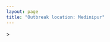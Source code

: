 ```yaml
---
layout: page
title: "Outbreak location: Medinipur"
---
```

<div id="mapid">
<script src="https://buda-magenta.github.io/hazard_map/load_map.js"></script>
><script>
var marker_outbreak = L.marker([25.572433, 83.609605],{"autoPan": true}).addTo(map); marker_outbreak.bindTooltip("Medinipur").openTooltip();

var circle_1 = L.circle([23.131954, 87.207397], {"pane": "markerPane", "color": "red", "fill": true, "fillOpacity": 0.2, "fillRule": "evenodd", "lineCap": "round", "lineJoin": "round", "opacity": 1.0, "radius": 325485, "stroke": true, "weight": 2}).addTo(map);
circle_1.bindTooltip("Bankura<br>rank: 1<br>hazard index: 0.081371")

var circle_2 = L.circle([22.541418, 88.357691], {"pane": "markerPane", "color": "red", "fill": true, "fillOpacity": 0.2, "fillRule": "evenodd", "lineCap": "round", "lineJoin": "round", "opacity": 1.0, "radius": 325315, "stroke": true, "weight": 2}).addTo(map);
circle_2.bindTooltip("Kolkata<br>rank: 2<br>hazard index: 0.081329")

var circle_3 = L.circle([25.133173, 86.525040], {"pane": "markerPane", "color": "red", "fill": true, "fillOpacity": 0.2, "fillRule": "evenodd", "lineCap": "round", "lineJoin": "round", "opacity": 1.0, "radius": 307299, "stroke": true, "weight": 2}).addTo(map);
circle_3.bindTooltip("Kharagpur<br>rank: 3<br>hazard index: 0.076825")

var circle_4 = L.circle([23.332200, 86.361600], {"pane": "markerPane", "color": "red", "fill": true, "fillOpacity": 0.2, "fillRule": "evenodd", "lineCap": "round", "lineJoin": "round", "opacity": 1.0, "radius": 125831, "stroke": true, "weight": 2}).addTo(map);
circle_4.bindTooltip("Purulia<br>rank: 4<br>hazard index: 0.031458")

var circle_5 = L.circle([25.609324, 85.123525], {"pane": "markerPane", "color": "red", "fill": true, "fillOpacity": 0.2, "fillRule": "evenodd", "lineCap": "round", "lineJoin": "round", "opacity": 1.0, "radius": 46122, "stroke": true, "weight": 2}).addTo(map);
circle_5.bindTooltip("Patna<br>rank: 5<br>hazard index: 0.011531")

var circle_6 = L.circle([23.687130, 86.974659], {"pane": "markerPane", "color": "red", "fill": true, "fillOpacity": 0.2, "fillRule": "evenodd", "lineCap": "round", "lineJoin": "round", "opacity": 1.0, "radius": 30389, "stroke": true, "weight": 2}).addTo(map);
circle_6.bindTooltip("Asansol<br>rank: 6<br>hazard index: 0.007597")

var circle_7 = L.circle([25.335649, 83.007629], {"pane": "markerPane", "color": "red", "fill": true, "fillOpacity": 0.2, "fillRule": "evenodd", "lineCap": "round", "lineJoin": "round", "opacity": 1.0, "radius": 30097, "stroke": true, "weight": 2}).addTo(map);
circle_7.bindTooltip("Varanasi<br>rank: 7<br>hazard index: 0.007524")

var circle_8 = L.circle([25.438130, 81.833800], {"pane": "markerPane", "color": "red", "fill": true, "fillOpacity": 0.2, "fillRule": "evenodd", "lineCap": "round", "lineJoin": "round", "opacity": 1.0, "radius": 28051, "stroke": true, "weight": 2}).addTo(map);
circle_8.bindTooltip("Allahabad<br>rank: 8<br>hazard index: 0.007013")

var circle_9 = L.circle([22.028124, 88.063265], {"pane": "markerPane", "color": "red", "fill": true, "fillOpacity": 0.2, "fillRule": "evenodd", "lineCap": "round", "lineJoin": "round", "opacity": 1.0, "radius": 20084, "stroke": true, "weight": 2}).addTo(map);
circle_9.bindTooltip("Haldia<br>rank: 9<br>hazard index: 0.005021")

var circle_10 = L.circle([23.370035, 85.325013], {"pane": "markerPane", "color": "red", "fill": true, "fillOpacity": 0.2, "fillRule": "evenodd", "lineCap": "round", "lineJoin": "round", "opacity": 1.0, "radius": 19044, "stroke": true, "weight": 2}).addTo(map);
circle_10.bindTooltip("Ranchi<br>rank: 10<br>hazard index: 0.004761")

var circle_11 = L.circle([26.671329, 83.364583], {"pane": "markerPane", "color": "red", "fill": true, "fillOpacity": 0.2, "fillRule": "evenodd", "lineCap": "round", "lineJoin": "round", "opacity": 1.0, "radius": 16805, "stroke": true, "weight": 2}).addTo(map);
circle_11.bindTooltip("Gorakhpur<br>rank: 11<br>hazard index: 0.004201")

var circle_12 = L.circle([22.472223, 88.093845], {"pane": "markerPane", "color": "red", "fill": true, "fillOpacity": 0.2, "fillRule": "evenodd", "lineCap": "round", "lineJoin": "round", "opacity": 1.0, "radius": 14913, "stroke": true, "weight": 2}).addTo(map);
circle_12.bindTooltip("Uluberia<br>rank: 12<br>hazard index: 0.003728")

var circle_13 = L.circle([24.796436, 85.007956], {"pane": "markerPane", "color": "red", "fill": true, "fillOpacity": 0.2, "fillRule": "evenodd", "lineCap": "round", "lineJoin": "round", "opacity": 1.0, "radius": 11637, "stroke": true, "weight": 2}).addTo(map);
circle_13.bindTooltip("Gaya<br>rank: 13<br>hazard index: 0.002909")

var circle_14 = L.circle([22.801519, 86.202958], {"pane": "markerPane", "color": "red", "fill": true, "fillOpacity": 0.2, "fillRule": "evenodd", "lineCap": "round", "lineJoin": "round", "opacity": 1.0, "radius": 10077, "stroke": true, "weight": 2}).addTo(map);
circle_14.bindTooltip("Jamshedpur<br>rank: 14<br>hazard index: 0.002519")

var circle_15 = L.circle([22.591260, 88.390964], {"pane": "markerPane", "color": "red", "fill": true, "fillOpacity": 0.2, "fillRule": "evenodd", "lineCap": "round", "lineJoin": "round", "opacity": 1.0, "radius": 9523, "stroke": true, "weight": 2}).addTo(map);
circle_15.bindTooltip("Bidhan Nagar<br>rank: 15<br>hazard index: 0.002381")

var circle_16 = L.circle([20.266777, 85.843559], {"pane": "markerPane", "color": "red", "fill": true, "fillOpacity": 0.2, "fillRule": "evenodd", "lineCap": "round", "lineJoin": "round", "opacity": 1.0, "radius": 9100, "stroke": true, "weight": 2}).addTo(map);
circle_16.bindTooltip("Bhubaneswar<br>rank: 16<br>hazard index: 0.002275")

var circle_17 = L.circle([26.148658, 85.340013], {"pane": "markerPane", "color": "red", "fill": true, "fillOpacity": 0.2, "fillRule": "evenodd", "lineCap": "round", "lineJoin": "round", "opacity": 1.0, "radius": 8811, "stroke": true, "weight": 2}).addTo(map);
circle_17.bindTooltip("Muzaffarpur<br>rank: 17<br>hazard index: 0.002203")

var circle_18 = L.circle([26.055318, 82.993139], {"pane": "markerPane", "color": "red", "fill": true, "fillOpacity": 0.2, "fillRule": "evenodd", "lineCap": "round", "lineJoin": "round", "opacity": 1.0, "radius": 7775, "stroke": true, "weight": 2}).addTo(map);
circle_18.bindTooltip("Nizamabad<br>rank: 18<br>hazard index: 0.001944")

var circle_19 = L.circle([25.205305, 85.514612], {"pane": "markerPane", "color": "red", "fill": true, "fillOpacity": 0.2, "fillRule": "evenodd", "lineCap": "round", "lineJoin": "round", "opacity": 1.0, "radius": 7435, "stroke": true, "weight": 2}).addTo(map);
circle_19.bindTooltip("Biharsharif<br>rank: 19<br>hazard index: 0.001859")

var circle_20 = L.circle([25.954628, 83.647350], {"pane": "markerPane", "color": "red", "fill": true, "fillOpacity": 0.2, "fillRule": "evenodd", "lineCap": "round", "lineJoin": "round", "opacity": 1.0, "radius": 6988, "stroke": true, "weight": 2}).addTo(map);
circle_20.bindTooltip("Maunath Bhanjan<br>rank: 20<br>hazard index: 0.001747")

var circle_21 = L.circle([23.250000, 87.750000], {"pane": "markerPane", "color": "red", "fill": true, "fillOpacity": 0.2, "fillRule": "evenodd", "lineCap": "round", "lineJoin": "round", "opacity": 1.0, "radius": 6560, "stroke": true, "weight": 2}).addTo(map);
circle_21.bindTooltip("Barddhaman<br>rank: 21<br>hazard index: 0.001640")

var circle_22 = L.circle([25.623457, 84.596839], {"pane": "markerPane", "color": "red", "fill": true, "fillOpacity": 0.2, "fillRule": "evenodd", "lineCap": "round", "lineJoin": "round", "opacity": 1.0, "radius": 6538, "stroke": true, "weight": 2}).addTo(map);
circle_22.bindTooltip("Arrah<br>rank: 22<br>hazard index: 0.001635")

var circle_23 = L.circle([26.791073, 84.560107], {"pane": "markerPane", "color": "red", "fill": true, "fillOpacity": 0.2, "fillRule": "evenodd", "lineCap": "round", "lineJoin": "round", "opacity": 1.0, "radius": 6076, "stroke": true, "weight": 2}).addTo(map);
circle_23.bindTooltip("Bettiah<br>rank: 23<br>hazard index: 0.001519")

var circle_24 = L.circle([26.669512, 84.957411], {"pane": "markerPane", "color": "red", "fill": true, "fillOpacity": 0.2, "fillRule": "evenodd", "lineCap": "round", "lineJoin": "round", "opacity": 1.0, "radius": 5985, "stroke": true, "weight": 2}).addTo(map);
circle_24.bindTooltip("Motihari<br>rank: 24<br>hazard index: 0.001496")

var circle_25 = L.circle([24.935635, 82.647701], {"pane": "markerPane", "color": "red", "fill": true, "fillOpacity": 0.2, "fillRule": "evenodd", "lineCap": "round", "lineJoin": "round", "opacity": 1.0, "radius": 5868, "stroke": true, "weight": 2}).addTo(map);
circle_25.bindTooltip("Mirzapur<br>rank: 25<br>hazard index: 0.001467")

var circle_26 = L.circle([25.720581, 85.255560], {"pane": "markerPane", "color": "red", "fill": true, "fillOpacity": 0.2, "fillRule": "evenodd", "lineCap": "round", "lineJoin": "round", "opacity": 1.0, "radius": 5811, "stroke": true, "weight": 2}).addTo(map);
circle_26.bindTooltip("Hajipur<br>rank: 26<br>hazard index: 0.001453")

var circle_27 = L.circle([27.059011, 84.206464], {"pane": "markerPane", "color": "red", "fill": true, "fillOpacity": 0.2, "fillRule": "evenodd", "lineCap": "round", "lineJoin": "round", "opacity": 1.0, "radius": 5773, "stroke": true, "weight": 2}).addTo(map);
circle_27.bindTooltip("Bagaha<br>rank: 27<br>hazard index: 0.001443")

var circle_28 = L.circle([24.197443, 82.666145], {"pane": "markerPane", "color": "red", "fill": true, "fillOpacity": 0.2, "fillRule": "evenodd", "lineCap": "round", "lineJoin": "round", "opacity": 1.0, "radius": 5516, "stroke": true, "weight": 2}).addTo(map);
circle_28.bindTooltip("Singrauli<br>rank: 28<br>hazard index: 0.001379")

var circle_29 = L.circle([26.269721, 82.994425], {"pane": "markerPane", "color": "red", "fill": true, "fillOpacity": 0.2, "fillRule": "evenodd", "lineCap": "round", "lineJoin": "round", "opacity": 1.0, "radius": 5281, "stroke": true, "weight": 2}).addTo(map);
circle_29.bindTooltip("Burhanpur<br>rank: 29<br>hazard index: 0.001320")

var circle_30 = L.circle([24.900100, 84.018211], {"pane": "markerPane", "color": "red", "fill": true, "fillOpacity": 0.2, "fillRule": "evenodd", "lineCap": "round", "lineJoin": "round", "opacity": 1.0, "radius": 5245, "stroke": true, "weight": 2}).addTo(map);
circle_30.bindTooltip("Sasaram<br>rank: 30<br>hazard index: 0.001311")

var circle_31 = L.circle([25.773344, 84.784977], {"pane": "markerPane", "color": "red", "fill": true, "fillOpacity": 0.2, "fillRule": "evenodd", "lineCap": "round", "lineJoin": "round", "opacity": 1.0, "radius": 5048, "stroke": true, "weight": 2}).addTo(map);
circle_31.bindTooltip("Chapra<br>rank: 31<br>hazard index: 0.001262")

var circle_32 = L.circle([25.795593, 82.488341], {"pane": "markerPane", "color": "red", "fill": true, "fillOpacity": 0.2, "fillRule": "evenodd", "lineCap": "round", "lineJoin": "round", "opacity": 1.0, "radius": 4724, "stroke": true, "weight": 2}).addTo(map);
circle_32.bindTooltip("Jaunpur<br>rank: 32<br>hazard index: 0.001181")

var circle_33 = L.circle([26.716413, 88.430992], {"pane": "markerPane", "color": "red", "fill": true, "fillOpacity": 0.2, "fillRule": "evenodd", "lineCap": "round", "lineJoin": "round", "opacity": 1.0, "radius": 4717, "stroke": true, "weight": 2}).addTo(map);
circle_33.bindTooltip("Siliguri<br>rank: 33<br>hazard index: 0.001179")

var circle_34 = L.circle([25.264902, 82.985787], {"pane": "markerPane", "color": "red", "fill": true, "fillOpacity": 0.2, "fillRule": "evenodd", "lineCap": "round", "lineJoin": "round", "opacity": 1.0, "radius": 4715, "stroke": true, "weight": 2}).addTo(map);
circle_34.bindTooltip("Morvi<br>rank: 34<br>hazard index: 0.001179")

var circle_35 = L.circle([20.468600, 85.879200], {"pane": "markerPane", "color": "red", "fill": true, "fillOpacity": 0.2, "fillRule": "evenodd", "lineCap": "round", "lineJoin": "round", "opacity": 1.0, "radius": 4706, "stroke": true, "weight": 2}).addTo(map);
circle_35.bindTooltip("Cuttack<br>rank: 35<br>hazard index: 0.001177")

var circle_36 = L.circle([28.651718, 77.221939], {"pane": "markerPane", "color": "red", "fill": true, "fillOpacity": 0.2, "fillRule": "evenodd", "lineCap": "round", "lineJoin": "round", "opacity": 1.0, "radius": 4694, "stroke": true, "weight": 2}).addTo(map);
circle_36.bindTooltip("Delhi<br>rank: 36<br>hazard index: 0.001174")

var circle_37 = L.circle([25.623400, 85.041700], {"pane": "markerPane", "color": "red", "fill": true, "fillOpacity": 0.2, "fillRule": "evenodd", "lineCap": "round", "lineJoin": "round", "opacity": 1.0, "radius": 4563, "stroke": true, "weight": 2}).addTo(map);
circle_37.bindTooltip("Dinapur Nizamat<br>rank: 37<br>hazard index: 0.001141")

var circle_38 = L.circle([25.895924, 82.437716], {"pane": "markerPane", "color": "red", "fill": true, "fillOpacity": 0.2, "fillRule": "evenodd", "lineCap": "round", "lineJoin": "round", "opacity": 1.0, "radius": 4395, "stroke": true, "weight": 2}).addTo(map);
circle_38.bindTooltip("Badlapur<br>rank: 38<br>hazard index: 0.001099")

var circle_39 = L.circle([26.022697, 83.028873], {"pane": "markerPane", "color": "red", "fill": true, "fillOpacity": 0.2, "fillRule": "evenodd", "lineCap": "round", "lineJoin": "round", "opacity": 1.0, "radius": 4305, "stroke": true, "weight": 2}).addTo(map);
circle_39.bindTooltip("Azamgarh<br>rank: 39<br>hazard index: 0.001076")

var circle_40 = L.circle([26.423847, 83.762732], {"pane": "markerPane", "color": "red", "fill": true, "fillOpacity": 0.2, "fillRule": "evenodd", "lineCap": "round", "lineJoin": "round", "opacity": 1.0, "radius": 4288, "stroke": true, "weight": 2}).addTo(map);
circle_40.bindTooltip("Deoria<br>rank: 40<br>hazard index: 0.001072")

var circle_41 = L.circle([25.280733, 83.125128], {"pane": "markerPane", "color": "red", "fill": true, "fillOpacity": 0.2, "fillRule": "evenodd", "lineCap": "round", "lineJoin": "round", "opacity": 1.0, "radius": 4008, "stroke": true, "weight": 2}).addTo(map);
circle_41.bindTooltip("Mughal Sarai<br>rank: 41<br>hazard index: 0.001002")

var circle_42 = L.circle([26.131004, 84.391257], {"pane": "markerPane", "color": "red", "fill": true, "fillOpacity": 0.2, "fillRule": "evenodd", "lineCap": "round", "lineJoin": "round", "opacity": 1.0, "radius": 3993, "stroke": true, "weight": 2}).addTo(map);
circle_42.bindTooltip("Siwan<br>rank: 42<br>hazard index: 0.000998")

var circle_43 = L.circle([25.152471, 85.006878], {"pane": "markerPane", "color": "red", "fill": true, "fillOpacity": 0.2, "fillRule": "evenodd", "lineCap": "round", "lineJoin": "round", "opacity": 1.0, "radius": 3950, "stroke": true, "weight": 2}).addTo(map);
circle_43.bindTooltip("Jehanabad<br>rank: 43<br>hazard index: 0.000988")

var circle_44 = L.circle([22.890183, 88.426939], {"pane": "markerPane", "color": "red", "fill": true, "fillOpacity": 0.2, "fillRule": "evenodd", "lineCap": "round", "lineJoin": "round", "opacity": 1.0, "radius": 3716, "stroke": true, "weight": 2}).addTo(map);
circle_44.bindTooltip("Naihati<br>rank: 44<br>hazard index: 0.000929")

var circle_45 = L.circle([26.638076, 82.059024], {"pane": "markerPane", "color": "red", "fill": true, "fillOpacity": 0.2, "fillRule": "evenodd", "lineCap": "round", "lineJoin": "round", "opacity": 1.0, "radius": 3662, "stroke": true, "weight": 2}).addTo(map);
circle_45.bindTooltip("Faizabad<br>rank: 45<br>hazard index: 0.000916")

var circle_46 = L.circle([19.075990, 72.877393], {"pane": "markerPane", "color": "red", "fill": true, "fillOpacity": 0.2, "fillRule": "evenodd", "lineCap": "round", "lineJoin": "round", "opacity": 1.0, "radius": 3558, "stroke": true, "weight": 2}).addTo(map);
circle_46.bindTooltip("Mumbai<br>rank: 46<br>hazard index: 0.000890")

var circle_47 = L.circle([21.500000, 86.750000], {"pane": "markerPane", "color": "red", "fill": true, "fillOpacity": 0.2, "fillRule": "evenodd", "lineCap": "round", "lineJoin": "round", "opacity": 1.0, "radius": 3484, "stroke": true, "weight": 2}).addTo(map);
circle_47.bindTooltip("Baleshwar<br>rank: 47<br>hazard index: 0.000871")

var circle_48 = L.circle([23.535048, 87.338043], {"pane": "markerPane", "color": "red", "fill": true, "fillOpacity": 0.2, "fillRule": "evenodd", "lineCap": "round", "lineJoin": "round", "opacity": 1.0, "radius": 3339, "stroke": true, "weight": 2}).addTo(map);
circle_48.bindTooltip("Durgapur<br>rank: 48<br>hazard index: 0.000835")

var circle_49 = L.circle([26.724789, 82.793269], {"pane": "markerPane", "color": "red", "fill": true, "fillOpacity": 0.2, "fillRule": "evenodd", "lineCap": "round", "lineJoin": "round", "opacity": 1.0, "radius": 3318, "stroke": true, "weight": 2}).addTo(map);
circle_49.bindTooltip("Basti<br>rank: 49<br>hazard index: 0.000830")

var circle_50 = L.circle([25.562071, 84.015672], {"pane": "markerPane", "color": "red", "fill": true, "fillOpacity": 0.2, "fillRule": "evenodd", "lineCap": "round", "lineJoin": "round", "opacity": 1.0, "radius": 3213, "stroke": true, "weight": 2}).addTo(map);
circle_50.bindTooltip("Buxar<br>rank: 50<br>hazard index: 0.000803")

var circle_51 = L.circle([25.877933, 84.119959], {"pane": "markerPane", "color": "red", "fill": true, "fillOpacity": 0.2, "fillRule": "evenodd", "lineCap": "round", "lineJoin": "round", "opacity": 1.0, "radius": 3157, "stroke": true, "weight": 2}).addTo(map);
circle_51.bindTooltip("Ballia<br>rank: 51<br>hazard index: 0.000789")

var circle_52 = L.circle([25.603508, 83.507454], {"pane": "markerPane", "color": "red", "fill": true, "fillOpacity": 0.2, "fillRule": "evenodd", "lineCap": "round", "lineJoin": "round", "opacity": 1.0, "radius": 3031, "stroke": true, "weight": 2}).addTo(map);
circle_52.bindTooltip("Ghazipur<br>rank: 52<br>hazard index: 0.000758")

var circle_53 = L.circle([22.695034, 88.377060], {"pane": "markerPane", "color": "red", "fill": true, "fillOpacity": 0.2, "fillRule": "evenodd", "lineCap": "round", "lineJoin": "round", "opacity": 1.0, "radius": 2849, "stroke": true, "weight": 2}).addTo(map);
circle_53.bindTooltip("Panihati<br>rank: 53<br>hazard index: 0.000712")

var circle_54 = L.circle([21.063329, 86.505373], {"pane": "markerPane", "color": "red", "fill": true, "fillOpacity": 0.2, "fillRule": "evenodd", "lineCap": "round", "lineJoin": "round", "opacity": 1.0, "radius": 2621, "stroke": true, "weight": 2}).addTo(map);
circle_54.bindTooltip("Bhadrak<br>rank: 54<br>hazard index: 0.000655")

var circle_55 = L.circle([23.699128, 85.991069], {"pane": "markerPane", "color": "red", "fill": true, "fillOpacity": 0.2, "fillRule": "evenodd", "lineCap": "round", "lineJoin": "round", "opacity": 1.0, "radius": 2519, "stroke": true, "weight": 2}).addTo(map);
circle_55.bindTooltip("Bokaro<br>rank: 55<br>hazard index: 0.000630")

var circle_56 = L.circle([26.242511, 82.296169], {"pane": "markerPane", "color": "red", "fill": true, "fillOpacity": 0.2, "fillRule": "evenodd", "lineCap": "round", "lineJoin": "round", "opacity": 1.0, "radius": 2381, "stroke": true, "weight": 2}).addTo(map);
circle_56.bindTooltip("Sultanpur<br>rank: 56<br>hazard index: 0.000595")

var circle_57 = L.circle([24.965712, 88.127778], {"pane": "markerPane", "color": "red", "fill": true, "fillOpacity": 0.2, "fillRule": "evenodd", "lineCap": "round", "lineJoin": "round", "opacity": 1.0, "radius": 2328, "stroke": true, "weight": 2}).addTo(map);
circle_57.bindTooltip("English Bazar<br>rank: 57<br>hazard index: 0.000582")

var circle_58 = L.circle([22.670728, 88.376342], {"pane": "markerPane", "color": "red", "fill": true, "fillOpacity": 0.2, "fillRule": "evenodd", "lineCap": "round", "lineJoin": "round", "opacity": 1.0, "radius": 2317, "stroke": true, "weight": 2}).addTo(map);
circle_58.bindTooltip("Kamarhati<br>rank: 58<br>hazard index: 0.000579")

var circle_59 = L.circle([12.979120, 77.591300], {"pane": "markerPane", "color": "red", "fill": true, "fillOpacity": 0.2, "fillRule": "evenodd", "lineCap": "round", "lineJoin": "round", "opacity": 1.0, "radius": 2307, "stroke": true, "weight": 2}).addTo(map);
circle_59.bindTooltip("Bangalore<br>rank: 59<br>hazard index: 0.000577")

var circle_60 = L.circle([26.180598, 91.753943], {"pane": "markerPane", "color": "red", "fill": true, "fillOpacity": 0.2, "fillRule": "evenodd", "lineCap": "round", "lineJoin": "round", "opacity": 1.0, "radius": 2283, "stroke": true, "weight": 2}).addTo(map);
circle_60.bindTooltip("Guwahati<br>rank: 60<br>hazard index: 0.000571")

var circle_61 = L.circle([22.646958, 88.343612], {"pane": "markerPane", "color": "red", "fill": true, "fillOpacity": 0.2, "fillRule": "evenodd", "lineCap": "round", "lineJoin": "round", "opacity": 1.0, "radius": 2122, "stroke": true, "weight": 2}).addTo(map);
circle_61.bindTooltip("Bally<br>rank: 61<br>hazard index: 0.000531")

var circle_62 = L.circle([19.807608, 85.825254], {"pane": "markerPane", "color": "red", "fill": true, "fillOpacity": 0.2, "fillRule": "evenodd", "lineCap": "round", "lineJoin": "round", "opacity": 1.0, "radius": 1972, "stroke": true, "weight": 2}).addTo(map);
circle_62.bindTooltip("Puri<br>rank: 62<br>hazard index: 0.000493")

var circle_63 = L.circle([22.508621, 88.253218], {"pane": "markerPane", "color": "red", "fill": true, "fillOpacity": 0.2, "fillRule": "evenodd", "lineCap": "round", "lineJoin": "round", "opacity": 1.0, "radius": 1893, "stroke": true, "weight": 2}).addTo(map);
circle_63.bindTooltip("Maheshtala<br>rank: 63<br>hazard index: 0.000473")

var circle_64 = L.circle([21.735348, 81.944459], {"pane": "markerPane", "color": "red", "fill": true, "fillOpacity": 0.2, "fillRule": "evenodd", "lineCap": "round", "lineJoin": "round", "opacity": 1.0, "radius": 1783, "stroke": true, "weight": 2}).addTo(map);
circle_64.bindTooltip("Bhatpara<br>rank: 64<br>hazard index: 0.000446")

var circle_65 = L.circle([23.795281, 86.430964], {"pane": "markerPane", "color": "red", "fill": true, "fillOpacity": 0.2, "fillRule": "evenodd", "lineCap": "round", "lineJoin": "round", "opacity": 1.0, "radius": 1768, "stroke": true, "weight": 2}).addTo(map);
circle_65.bindTooltip("Dhanbad<br>rank: 65<br>hazard index: 0.000442")

var circle_66 = L.circle([22.870214, 88.419608], {"pane": "markerPane", "color": "red", "fill": true, "fillOpacity": 0.2, "fillRule": "evenodd", "lineCap": "round", "lineJoin": "round", "opacity": 1.0, "radius": 1711, "stroke": true, "weight": 2}).addTo(map);
circle_66.bindTooltip("Barrackpur<br>rank: 66<br>hazard index: 0.000428")

var circle_67 = L.circle([13.083694, 80.270186], {"pane": "markerPane", "color": "red", "fill": true, "fillOpacity": 0.2, "fillRule": "evenodd", "lineCap": "round", "lineJoin": "round", "opacity": 1.0, "radius": 1674, "stroke": true, "weight": 2}).addTo(map);
circle_67.bindTooltip("Chennai<br>rank: 67<br>hazard index: 0.000419")

var circle_68 = L.circle([21.934900, 86.732400], {"pane": "markerPane", "color": "red", "fill": true, "fillOpacity": 0.2, "fillRule": "evenodd", "lineCap": "round", "lineJoin": "round", "opacity": 1.0, "radius": 1674, "stroke": true, "weight": 2}).addTo(map);
circle_68.bindTooltip("Baripada<br>rank: 68<br>hazard index: 0.000419")

var circle_69 = L.circle([23.405848, 88.495893], {"pane": "markerPane", "color": "red", "fill": true, "fillOpacity": 0.2, "fillRule": "evenodd", "lineCap": "round", "lineJoin": "round", "opacity": 1.0, "radius": 1638, "stroke": true, "weight": 2}).addTo(map);
circle_69.bindTooltip("Krishnanagar<br>rank: 69<br>hazard index: 0.000410")

var circle_70 = L.circle([17.388786, 78.461065], {"pane": "markerPane", "color": "red", "fill": true, "fillOpacity": 0.2, "fillRule": "evenodd", "lineCap": "round", "lineJoin": "round", "opacity": 1.0, "radius": 1613, "stroke": true, "weight": 2}).addTo(map);
circle_70.bindTooltip("Hyderabad<br>rank: 70<br>hazard index: 0.000403")

var circle_71 = L.circle([24.379576, 88.585573], {"pane": "markerPane", "color": "red", "fill": true, "fillOpacity": 0.2, "fillRule": "evenodd", "lineCap": "round", "lineJoin": "round", "opacity": 1.0, "radius": 1548, "stroke": true, "weight": 2}).addTo(map);
circle_71.bindTooltip("Baharampur<br>rank: 71<br>hazard index: 0.000387")

var circle_72 = L.circle([22.754995, 88.341667], {"pane": "markerPane", "color": "red", "fill": true, "fillOpacity": 0.2, "fillRule": "evenodd", "lineCap": "round", "lineJoin": "round", "opacity": 1.0, "radius": 1279, "stroke": true, "weight": 2}).addTo(map);
circle_72.bindTooltip("Serampore<br>rank: 72<br>hazard index: 0.000320")

var circle_73 = L.circle([22.949011, 88.435910], {"pane": "markerPane", "color": "red", "fill": true, "fillOpacity": 0.2, "fillRule": "evenodd", "lineCap": "round", "lineJoin": "round", "opacity": 1.0, "radius": 1264, "stroke": true, "weight": 2}).addTo(map);
circle_73.bindTooltip("Kanchrapara<br>rank: 73<br>hazard index: 0.000316")

var circle_74 = L.circle([22.717624, 88.488953], {"pane": "markerPane", "color": "red", "fill": true, "fillOpacity": 0.2, "fillRule": "evenodd", "lineCap": "round", "lineJoin": "round", "opacity": 1.0, "radius": 1232, "stroke": true, "weight": 2}).addTo(map);
circle_74.bindTooltip("Barasat<br>rank: 74<br>hazard index: 0.000308")

var circle_75 = L.circle([17.723128, 83.301284], {"pane": "markerPane", "color": "red", "fill": true, "fillOpacity": 0.2, "fillRule": "evenodd", "lineCap": "round", "lineJoin": "round", "opacity": 1.0, "radius": 1230, "stroke": true, "weight": 2}).addTo(map);
circle_75.bindTooltip("Visakhapatnam<br>rank: 75<br>hazard index: 0.000308")

var circle_76 = L.circle([26.838100, 80.934600], {"pane": "markerPane", "color": "red", "fill": true, "fillOpacity": 0.2, "fillRule": "evenodd", "lineCap": "round", "lineJoin": "round", "opacity": 1.0, "radius": 1228, "stroke": true, "weight": 2}).addTo(map);
circle_76.bindTooltip("Lucknow<br>rank: 76<br>hazard index: 0.000307")

var circle_77 = L.circle([26.460914, 80.321759], {"pane": "markerPane", "color": "red", "fill": true, "fillOpacity": 0.2, "fillRule": "evenodd", "lineCap": "round", "lineJoin": "round", "opacity": 1.0, "radius": 1137, "stroke": true, "weight": 2}).addTo(map);
circle_77.bindTooltip("Kanpur<br>rank: 77<br>hazard index: 0.000284")

var circle_78 = L.circle([19.194329, 72.970178], {"pane": "markerPane", "color": "red", "fill": true, "fillOpacity": 0.2, "fillRule": "evenodd", "lineCap": "round", "lineJoin": "round", "opacity": 1.0, "radius": 1050, "stroke": true, "weight": 2}).addTo(map);
circle_78.bindTooltip("Thane<br>rank: 78<br>hazard index: 0.000263")

var circle_79 = L.circle([22.794910, 88.331772], {"pane": "markerPane", "color": "red", "fill": true, "fillOpacity": 0.2, "fillRule": "evenodd", "lineCap": "round", "lineJoin": "round", "opacity": 1.0, "radius": 1028, "stroke": true, "weight": 2}).addTo(map);
circle_79.bindTooltip("Baidyabati<br>rank: 79<br>hazard index: 0.000257")

var circle_80 = L.circle([26.083143, 86.032571], {"pane": "markerPane", "color": "red", "fill": true, "fillOpacity": 0.2, "fillRule": "evenodd", "lineCap": "round", "lineJoin": "round", "opacity": 1.0, "radius": 992, "stroke": true, "weight": 2}).addTo(map);
circle_80.bindTooltip("Darbhanga<br>rank: 80<br>hazard index: 0.000248")

var circle_81 = L.circle([22.920982, 88.437022], {"pane": "markerPane", "color": "red", "fill": true, "fillOpacity": 0.2, "fillRule": "evenodd", "lineCap": "round", "lineJoin": "round", "opacity": 1.0, "radius": 980, "stroke": true, "weight": 2}).addTo(map);
circle_81.bindTooltip("Halisahar<br>rank: 81<br>hazard index: 0.000245")

var circle_82 = L.circle([23.831238, 91.282382], {"pane": "markerPane", "color": "red", "fill": true, "fillOpacity": 0.2, "fillRule": "evenodd", "lineCap": "round", "lineJoin": "round", "opacity": 1.0, "radius": 936, "stroke": true, "weight": 2}).addTo(map);
circle_82.bindTooltip("Agartala<br>rank: 82<br>hazard index: 0.000234")

var circle_83 = L.circle([25.531031, 78.652689], {"pane": "markerPane", "color": "red", "fill": true, "fillOpacity": 0.2, "fillRule": "evenodd", "lineCap": "round", "lineJoin": "round", "opacity": 1.0, "radius": 900, "stroke": true, "weight": 2}).addTo(map);
circle_83.bindTooltip("Jhansi<br>rank: 83<br>hazard index: 0.000225")

var circle_84 = L.circle([23.388901, 88.372439], {"pane": "markerPane", "color": "red", "fill": true, "fillOpacity": 0.2, "fillRule": "evenodd", "lineCap": "round", "lineJoin": "round", "opacity": 1.0, "radius": 879, "stroke": true, "weight": 2}).addTo(map);
circle_84.bindTooltip("Nabadwip<br>rank: 84<br>hazard index: 0.000220")

var circle_85 = L.circle([25.286698, 87.132254], {"pane": "markerPane", "color": "red", "fill": true, "fillOpacity": 0.2, "fillRule": "evenodd", "lineCap": "round", "lineJoin": "round", "opacity": 1.0, "radius": 863, "stroke": true, "weight": 2}).addTo(map);
circle_85.bindTooltip("Bhagalpur<br>rank: 85<br>hazard index: 0.000216")

var circle_86 = L.circle([22.694792, 88.453018], {"pane": "markerPane", "color": "red", "fill": true, "fillOpacity": 0.2, "fillRule": "evenodd", "lineCap": "round", "lineJoin": "round", "opacity": 1.0, "radius": 853, "stroke": true, "weight": 2}).addTo(map);
circle_86.bindTooltip("Madhyamgram<br>rank: 86<br>hazard index: 0.000213")

var circle_87 = L.circle([22.667046, 88.341146], {"pane": "markerPane", "color": "red", "fill": true, "fillOpacity": 0.2, "fillRule": "evenodd", "lineCap": "round", "lineJoin": "round", "opacity": 1.0, "radius": 829, "stroke": true, "weight": 2}).addTo(map);
circle_87.bindTooltip("Uttarpara<br>rank: 87<br>hazard index: 0.000207")

var circle_88 = L.circle([19.169335, 77.311013], {"pane": "markerPane", "color": "red", "fill": true, "fillOpacity": 0.2, "fillRule": "evenodd", "lineCap": "round", "lineJoin": "round", "opacity": 1.0, "radius": 819, "stroke": true, "weight": 2}).addTo(map);
circle_88.bindTooltip("Nanded Waghala<br>rank: 88<br>hazard index: 0.000205")

var circle_89 = L.circle([26.698885, 88.320030], {"pane": "markerPane", "color": "red", "fill": true, "fillOpacity": 0.2, "fillRule": "evenodd", "lineCap": "round", "lineJoin": "round", "opacity": 1.0, "radius": 751, "stroke": true, "weight": 2}).addTo(map);
circle_89.bindTooltip("Bagdogra<br>rank: 89<br>hazard index: 0.000188")

var circle_90 = L.circle([21.149813, 79.082056], {"pane": "markerPane", "color": "red", "fill": true, "fillOpacity": 0.2, "fillRule": "evenodd", "lineCap": "round", "lineJoin": "round", "opacity": 1.0, "radius": 748, "stroke": true, "weight": 2}).addTo(map);
circle_90.bindTooltip("Nagpur<br>rank: 90<br>hazard index: 0.000187")

var circle_91 = L.circle([22.741920, 88.379201], {"pane": "markerPane", "color": "red", "fill": true, "fillOpacity": 0.2, "fillRule": "evenodd", "lineCap": "round", "lineJoin": "round", "opacity": 1.0, "radius": 738, "stroke": true, "weight": 2}).addTo(map);
circle_91.bindTooltip("Titagarh<br>rank: 91<br>hazard index: 0.000185")

var circle_92 = L.circle([23.021624, 72.579707], {"pane": "markerPane", "color": "red", "fill": true, "fillOpacity": 0.2, "fillRule": "evenodd", "lineCap": "round", "lineJoin": "round", "opacity": 1.0, "radius": 731, "stroke": true, "weight": 2}).addTo(map);
circle_92.bindTooltip("Ahmedabad<br>rank: 92<br>hazard index: 0.000183")

var circle_93 = L.circle([25.680654, 88.124646], {"pane": "markerPane", "color": "red", "fill": true, "fillOpacity": 0.2, "fillRule": "evenodd", "lineCap": "round", "lineJoin": "round", "opacity": 1.0, "radius": 730, "stroke": true, "weight": 2}).addTo(map);
circle_93.bindTooltip("Raiganj<br>rank: 93<br>hazard index: 0.000183")

var circle_94 = L.circle([22.715699, 88.381582], {"pane": "markerPane", "color": "red", "fill": true, "fillOpacity": 0.2, "fillRule": "evenodd", "lineCap": "round", "lineJoin": "round", "opacity": 1.0, "radius": 723, "stroke": true, "weight": 2}).addTo(map);
circle_94.bindTooltip("Khardaha<br>rank: 94<br>hazard index: 0.000181")

var circle_95 = L.circle([26.505476, 93.977739], {"pane": "markerPane", "color": "red", "fill": true, "fillOpacity": 0.2, "fillRule": "evenodd", "lineCap": "round", "lineJoin": "round", "opacity": 1.0, "radius": 699, "stroke": true, "weight": 2}).addTo(map);
circle_95.bindTooltip("Chandan Nagar<br>rank: 95<br>hazard index: 0.000175")

var circle_96 = L.circle([22.305199, 70.802834], {"pane": "markerPane", "color": "red", "fill": true, "fillOpacity": 0.2, "fillRule": "evenodd", "lineCap": "round", "lineJoin": "round", "opacity": 1.0, "radius": 696, "stroke": true, "weight": 2}).addTo(map);
circle_96.bindTooltip("Rajkot<br>rank: 96<br>hazard index: 0.000174")

var circle_97 = L.circle([18.521428, 73.854454], {"pane": "markerPane", "color": "red", "fill": true, "fillOpacity": 0.2, "fillRule": "evenodd", "lineCap": "round", "lineJoin": "round", "opacity": 1.0, "radius": 656, "stroke": true, "weight": 2}).addTo(map);
circle_97.bindTooltip("Pune<br>rank: 97<br>hazard index: 0.000164")

var circle_98 = L.circle([28.651718, 77.221939], {"pane": "markerPane", "color": "red", "fill": true, "fillOpacity": 0.2, "fillRule": "evenodd", "lineCap": "round", "lineJoin": "round", "opacity": 1.0, "radius": 641, "stroke": true, "weight": 2}).addTo(map);
circle_98.bindTooltip("Dehri<br>rank: 98<br>hazard index: 0.000160")

var circle_99 = L.circle([22.726141, 88.343487], {"pane": "markerPane", "color": "red", "fill": true, "fillOpacity": 0.2, "fillRule": "evenodd", "lineCap": "round", "lineJoin": "round", "opacity": 1.0, "radius": 635, "stroke": true, "weight": 2}).addTo(map);
circle_99.bindTooltip("Rishra<br>rank: 99<br>hazard index: 0.000159")

var circle_100 = L.circle([22.974972, 88.434591], {"pane": "markerPane", "color": "red", "fill": true, "fillOpacity": 0.2, "fillRule": "evenodd", "lineCap": "round", "lineJoin": "round", "opacity": 1.0, "radius": 624, "stroke": true, "weight": 2}).addTo(map);
circle_100.bindTooltip("Kalyani<br>rank: 100<br>hazard index: 0.000156")
</script>
</div>